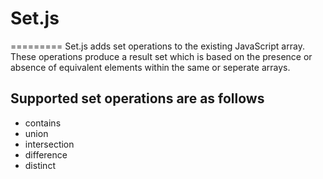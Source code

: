 # Set.js
=========
Set.js adds set operations to the existing JavaScript array. These operations produce a result set which is based on the presence or absence of equivalent elements within the same or seperate arrays.

## Supported set operations are as follows
* contains
* union
* intersection
* difference
* distinct
